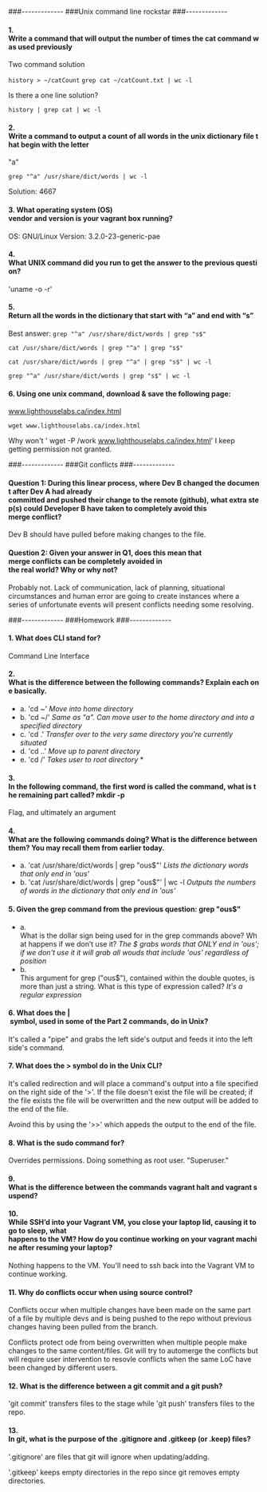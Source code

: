 ###-------------
###Unix command line rockstar
###-------------
#### 1. Write a command that will output the number of times the cat command was used previously

Two command solution

`history > ~/catCount`
`grep cat ~/catCount.txt | wc -l`

Is there a one line solution?

`history | grep cat | wc -l`

#### 2. Write a command to output a count of all words in the unix dictionary file that begin with the letter
"a"

`grep "^a" /usr/share/dict/words | wc -l`

Solution: 4667

#### 3. What operating system (OS) vendor and version is your vagrant box running?

OS: GNU/Linux 
Version: 3.2.0-23-generic-pae 

#### 4. What UNIX command did you run to get the answer to the previous question?

'uname -o -r'

#### 5. Return all the words in the dictionary that start with “a” and end with “s”

Best answer: `grep "^a" /usr/share/dict/words | grep "s$"`

`cat /usr/share/dict/words | grep "^a" | grep "s$"`

`cat /usr/share/dict/words | grep "^a" | grep "s$" | wc -l`

`grep "^a" /usr/share/dict/words | grep "s$" | wc -l`

#### 6. Using one unix command, download & save the following page:
www.lighthouselabs.ca/index.html

`wget www.lighthouselabs.ca/index.html`

Why won't ' wget -P /work www.lighthouselabs.ca/index.html' I keep getting permission not granted.

###-------------
###Git conflicts
###-------------

#### Question 1: During this linear process, where Dev B changed the document after Dev A had already committed and pushed their change to the remote (github), what extra step(s) could Developer B have taken to completely avoid this merge conflict?

Dev B should have pulled before making changes to the file.

#### Question 2: Given your answer in Q1, does this mean that merge conflicts can be completely avoided in the real world? Why or why not?

Probably not. Lack of communication, lack of planning, situational circumstances and human error are going to create instances where a series of unfortunate events will present conflicts needing some resolving.

###-------------
###Homework
###-------------

#### 1. What does CLI stand for?

Command Line Interface

#### 2. What is the difference between the following commands? Explain each one basically.
*  a. 'cd ~' _Move into home directory_
*  b. 'cd ~/' _Same as "a". Can move user to the home directory and into a specified directory_
*  c. 'cd .' _Transfer over to the very same directory you're currently situated_
*  d. 'cd ..' _Move up to parent directory_
*  e. 'cd /' _Takes user to root directory_ *

#### 3. In the following command, the first word is called the command, what is the remaining part called? mkdir -­p

Flag, and ultimately an argument

#### 4. What are the following commands doing? What is the difference between them? You may recall them from earlier today.
*  a. 'cat /usr/share/dict/words | grep "ous$"' _Lists the dictionary words that only end in 'ous'_
*  b. 'cat /usr/share/dict/words | grep "ous$"' | wc ­-l _Outputs the numbers of words in the dictionary that only end in 'ous'_

#### 5. Given the grep command from the previous question: grep "ous$"
*  a. What is the dollar sign being used for in the grep commands above? What happens if we don’t use it? _The $ grabs words that ONLY end in 'ous'; if we don't use it it will grab all wouds that include 'ous' regardless of position_
*  b. This argument for grep ("ous$"), contained within the double quotes, is more than just a string. What is this type of expression called? _It's a regular expression_

#### 6. What does the | symbol, used in some of the Part 2 commands, do in Unix?

It's called a "pipe" and grabs the left side's output and feeds it into the left side's command.

#### 7. What does the > symbol do in the Unix CLI?

It's called redirection and will place a command's output into a file specified on the right side of the '>'. If the file doesn't exist the file will be created; if the file exists the file will be overwritten and the new output will be added to the end of the file.

Avoind this by using the '>>' which appeds the output to the end of the file.

#### 8. What is the sudo command for?

Overrides permissions. Doing something as root user. "Superuser."

#### 9. What is the difference between the commands vagrant halt and vagrant suspend?

#### 10. While SSH’d into your Vagrant VM, you close your laptop lid, causing it to go to sleep, what happens to the VM? How do you continue working on your vagrant machine after resuming your laptop?

Nothing happens to the VM. You'll need to ssh back into the Vagrant VM to continue working.

#### 11. Why do conflicts occur when using source control?

Conflicts occur when multiple changes have been made on the same part of a file by multiple devs and is being pushed to the repo without previous changes having been pulled from the branch.

Conflicts protect ode from being overwritten when multiple people make changes to the same content/files. Git will try to automerge the conflicts but will require user intervention to resovle conflicts when the same LoC have been changed by different users.

#### 12. What is the difference between a git commit and a git push?

'git commit' transfers files to the stage while 'git push' transfers files to the repo.

#### 13. In git, what is the purpose of the .gitignore and .gitkeep (or .keep) files?

'.gitignore' are files that git will ignore when updating/adding.

'.gitkeep' keeps empty directories in the repo since git removes empty directories.


